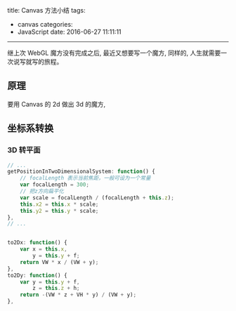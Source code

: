 title:  Canvas 方法小结
tags:
  - canvas
categories:
  - JavaScript
date: 2016-06-27 11:11:11
---

继上次 WebGL 魔方没有完成之后, 最近又想要写一个魔方, 同样的, 人生就需要一次说写就写的旅程。

## 原理
要用 Canvas 的 2d 做出 3d 的魔方,  

## 坐标系转换 

### 3D 转平面

```js
// ...
getPositionInTwoDimensionalSystem: function() {
    // focalLength 表示当前焦距，一般可设为一个常量
    var focalLength = 300;
    // 把z方向扁平化
    var scale = focalLength / (focalLength + this.z);
    this.x2 = this.x * scale;
    this.y2 = this.y * scale;
},
// ...


to2Dx: function() {
    var x = this.x,
        y = this.y + f;
    return VW * x / (VW + y);
},
to2Dy: function() {
    var y = this.y + f,
        z = this.z + h;
    return -(VW * z + VH * y) / (VW + y);
},

```

### 